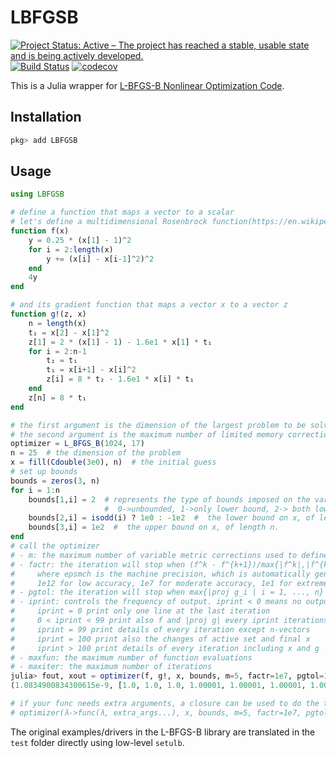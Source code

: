 # LBFGSB

[![Project Status: Active – The project has reached a stable, usable state and is being actively developed.](http://www.repostatus.org/badges/latest/active.svg)](http://www.repostatus.org/#active)
[![Build Status](https://travis-ci.com/Gnimuc/LBFGSB.jl.svg?branch=master)](https://travis-ci.com/Gnimuc/LBFGSB.jl)
[![codecov](https://codecov.io/gh/Gnimuc/LBFGSB.jl/branch/master/graph/badge.svg)](https://codecov.io/gh/Gnimuc/LBFGSB.jl)

This is a Julia wrapper for [L-BFGS-B Nonlinear Optimization Code](http://users.iems.northwestern.edu/%7Enocedal/lbfgsb.html).

## Installation
```julia
pkg> add LBFGSB
```

## Usage
```julia
using LBFGSB

# define a function that maps a vector to a scalar
# let's define a multidimensional Rosenbrock function(https://en.wikipedia.org/wiki/Rosenbrock_function):
function f(x)
    y = 0.25 * (x[1] - 1)^2
    for i = 2:length(x)
        y += (x[i] - x[i-1]^2)^2
    end
    4y
end

# and its gradient function that maps a vector x to a vector z
function g!(z, x)
    n = length(x)
    t₁ = x[2] - x[1]^2
    z[1] = 2 * (x[1] - 1) - 1.6e1 * x[1] * t₁
    for i = 2:n-1
        t₂ = t₁
        t₁ = x[i+1] - x[i]^2
        z[i] = 8 * t₂ - 1.6e1 * x[i] * t₁
    end
    z[n] = 8 * t₁
end

# the first argument is the dimension of the largest problem to be solved
# the second argument is the maximum number of limited memory corrections
optimizer = L_BFGS_B(1024, 17)
n = 25  # the dimension of the problem
x = fill(Cdouble(3e0), n)  # the initial guess
# set up bounds
bounds = zeros(3, n)
for i = 1:n
    bounds[1,i] = 2  # represents the type of bounds imposed on the variables:
                     #  0->unbounded, 1->only lower bound, 2-> both lower and upper bounds, 3->only upper bound
    bounds[2,i] = isodd(i) ? 1e0 : -1e2  #  the lower bound on x, of length n.
    bounds[3,i] = 1e2  #  the upper bound on x, of length n.
end
# call the optimizer
# - m: the maximum number of variable metric corrections used to define the limited memory matrix
# - factr: the iteration will stop when (f^k - f^{k+1})/max{|f^k|,|f^{k+1}|,1} <= factr*epsmch,
#     where epsmch is the machine precision, which is automatically generated by the code. Typical values for factr:
#     1e12 for low accuracy, 1e7 for moderate accuracy, 1e1 for extremely high accuracy
# - pgtol: the iteration will stop when max{|proj g_i | i = 1, ..., n} <= pgtol where pg_i is the ith component of the projected gradient
# - iprint: controls the frequency of output. iprint < 0 means no output:
#     iprint = 0 print only one line at the last iteration
#     0 < iprint < 99 print also f and |proj g| every iprint iterations
#     iprint = 99 print details of every iteration except n-vectors
#     iprint = 100 print also the changes of active set and final x
#     iprint > 100 print details of every iteration including x and g
# - maxfun: the maximum number of function evaluations
# - maxiter: the maximum number of iterations
julia> fout, xout = optimizer(f, g!, x, bounds, m=5, factr=1e7, pgtol=1e-5, iprint=-1, maxfun=15000, maxiter=15000)
(1.0834900834300615e-9, [1.0, 1.0, 1.0, 1.00001, 1.00001, 1.00001, 1.00001, 1.00001, 1.00002, 1.00004  …  1.0026, 1.00521, 1.01045, 1.02101, 1.04246, 1.08672, 1.18097, 1.39469, 1.94516, 3.78366])

# if your func needs extra arguments, a closure can be used to do the trick:
# optimizer(λ->func(λ, extra_args...), x, bounds, m=5, factr=1e7, pgtol=1e-5, iprint=-1, maxfun=15000, maxiter=15000)
```
The original examples/drivers in the L-BFGS-B library are translated in the `test` folder directly using low-level `setulb`.
